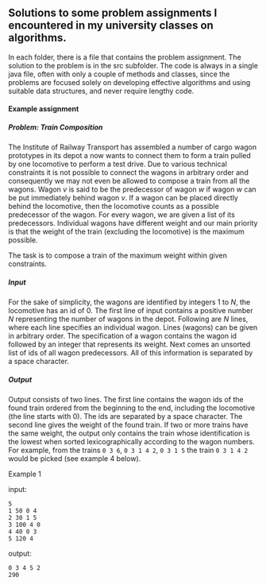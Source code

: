 ## Solutions to some problem assignments I encountered in my university classes on algorithms.
In each folder, there is a file that contains the problem assignment. The solution to the problem is in the src subfolder. The code is always in a single java file, often with only a couple of methods and classes, since the problems are focused solely on developing effective algorithms and using suitable data structures, and never require lengthy code. 

#### Example assignment
##### Problem: Train Composition

The Institute of Railway Transport has assembled a number of cargo wagon prototypes in its depot a now wants to connect them to form a train pulled by one locomotive to perform a test drive. Due to various technical constraints it is not possible to connect the wagons in arbitrary order and consequently we may not even be allowed to compose a train from all the wagons. Wagon *v* is said to be the predecessor of wagon *w* if wagon *w* can be put immediately behind wagon *v*. If a wagon can be placed directly behind the locomotive, then the locomotive counts as a possible predecessor of the wagon. For every wagon, we are given a list of its predecessors. Individual wagons have different weight and our main priority is that the weight of the train (excluding the locomotive) is the maximum possible. 

The task is to compose a train of the maximum weight within given constraints.

##### Input

For the sake of simplicity, the wagons are identified by integers 1 to *N*, the locomotive has an id of 0.
The first line of input contains a positive number *N* representing the number of wagons in the depot. Following are *N* lines, where each line specifies an individual wagon. Lines (wagons) can be given in arbitrary order. The specification of a wagon contains the wagon id followed by an integer that represents its weight. Next comes an unsorted list of ids of all wagon predecessors. All of this information is separated by a space character.

##### Output

Output consists of two lines. The first line contains the wagon ids of the found train ordered from the beginning to the end, including the locomotive (the line starts with 0). The ids are separated by a space character. The second line gives the weight of the found train. If two or more trains have the same weight, the output only contains the train whose identification is the lowest when sorted lexicographically according to the wagon numbers. For example, from the trains `0 3 6`, `0 3 1 4 2`, `0 3 1 5` the train `0 3 1 4 2` would be picked (see example 4 below).

Example 1

input:
```
5
1 50 0 4
2 30 1 5
3 100 4 0
4 40 0 3
5 120 4
```
output:
```
0 3 4 5 2 
290
```
